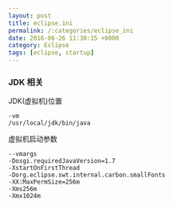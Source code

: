 ```yaml
---
layout: post
title: eclipse.ini
permalink: /:categories/eclipse_ini
date: 2016-06-26 11:30:15 +0800
category: Eclipse
tags: [eclipse, startup]
---
```


### JDK 相关

JDK(虚拟机)位置

```
-vm
/usr/local/jdk/bin/java
```

虚拟机启动参数

```
--vmargs
-Dosgi.requiredJavaVersion=1.7
-XstartOnFirstThread
-Dorg.eclipse.swt.internal.carbon.smallFonts
-XX:MaxPermSize=256m
-Xms256m
-Xmx1024m
```
